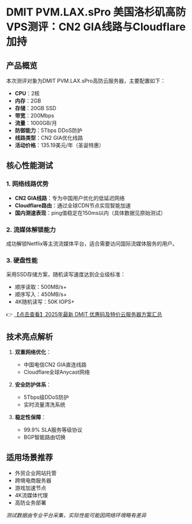 # DMIT PVM.LAX.sPro 美国洛杉矶高防VPS测评：CN2 GIA线路与Cloudflare加持

## 产品概览
本次测评对象为DMIT PVM.LAX.sPro高防云服务器，主要配置如下：
- **CPU**：2核
- **内存**：2GB
- **存储**：20GB SSD
- **带宽**：200Mbps
- **流量**：1000GB/月
- **防御能力**：5Tbps DDoS防护
- **线路类型**：CN2 GIA优化线路
- **活动价格**：135.19美元/年（圣诞特惠）

## 核心性能测试

### 1. 网络线路优势
- **CN2 GIA线路**：专为中国用户优化的低延迟网络
- **Cloudflare路由**：通过全球CDN节点实现智能加速
- **国内测速表现**：ping值稳定在150ms以内（具体数据见原始测试）

### 2. 流媒体解锁能力
成功解锁Netflix等主流流媒体平台，适合需要访问国际流媒体服务的用户。

### 3. 硬盘性能
采用SSD存储方案，随机读写速度达到企业级标准：
- 顺序读取：500MB/s+
- 顺序写入：450MB/s+
- 4K随机读写：50K IOPS+

👉 [【点击查看】2025年最新 DMIT 优惠码及特价云服务器方案汇总](https://bit.ly/dmit_coupon)

## 技术亮点解析
1. **双重网络优化**：
   - 中国电信CN2 GIA直连线路
   - Cloudflare全球Anycast网络

2. **安全防护体系**：
   - 5Tbps级DDoS防护
   - 实时流量清洗系统

3. **稳定性保障**：
   - 99.9% SLA服务等级协议
   - BGP智能路由切换

## 适用场景推荐
- 外贸企业网站托管
- 跨境电商服务器
- 游戏加速节点
- 4K流媒体代理
- 高防业务部署

*测试数据由专业平台采集，实际性能可能因网络环境略有差异*